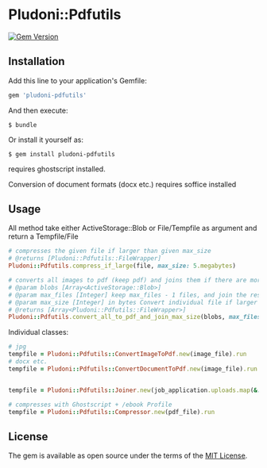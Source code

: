 # Pludoni::Pdfutils

[![Gem Version](https://badge.fury.io/rb/pludoni_pdfutils.svg)](https://badge.fury.io/rb/pludoni_pdfutils)


## Installation

Add this line to your application's Gemfile:

```ruby
gem 'pludoni-pdfutils'
```

And then execute:

    $ bundle

Or install it yourself as:

    $ gem install pludoni-pdfutils

requires ghostscript installed.

Conversion of document formats (docx etc.) requires soffice installed

## Usage

All method take either ActiveStorage::Blob or File/Tempfile as argument and return a Tempfile/File

```ruby
# compresses the given file if larger than given max_size
# @returns [Pludoni::Pdfutils::FileWrapper]
Pludoni::Pdfutils.compress_if_large(file, max_size: 5.megabytes)

# converts all images to pdf (keep pdf) and joins them if there are more than max_files
# @param blobs [Array<ActiveStorage::Blob>]
# @param max_files [Integer] keep max_files - 1 files, and join the rest
# @param max_size [Integer] in bytes Convert individual file if larger than max_size
# @returns [Array<Pludoni::Pdfutils::FileWrapper>]
Pludoni::Pdfutils.convert_all_to_pdf_and_join_max_size(blobs, max_files: 3, max_size: 5.megabytes)
```

Individual classes:

```ruby
# jpg
tempfile = Pludoni::Pdfutils::ConvertImageToPdf.new(image_file).run
# docx etc.
tempfile = Pludoni::Pdfutils::ConvertDocumentToPdf.new(image_file).run


tempfile = Pludoni::Pdfutils::Joiner.new(job_application.uploads.map(&:blob)).run

# compresses with Ghostscript + /ebook Profile
tempfile = Pludoni::Pdfutils::Compressor.new(pdf_file).run
```


## License

The gem is available as open source under the terms of the [MIT License](https://opensource.org/licenses/MIT).
